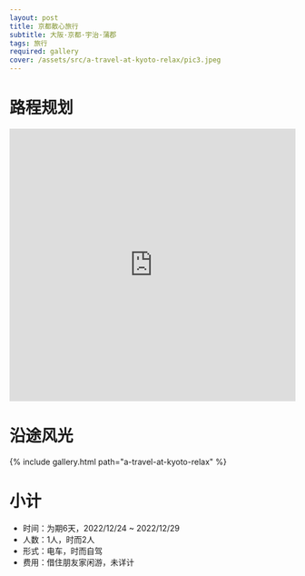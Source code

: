 ```yaml
---
layout: post
title: 京都散心旅行
subtitle: 大阪·京都·宇治·蒲郡
tags: 旅行
required: gallery
cover: /assets/src/a-travel-at-kyoto-relax/pic3.jpeg
---
```


# 路程规划

<iframe src="https://www.google.com/maps/embed?pb=!1m14!1m12!1m3!1d107168.55694447603!2d135.749296222452!3d34.987999116200434!2m3!1f0!2f0!3f0!3m2!1i1024!2i768!4f13.1!5e0!3m2!1szh-CN!2sjp!4v1672406403061!5m2!1szh-CN!2sjp" width="100%" height="480" style="border:0;" loading="lazy"></iframe>

# 沿途风光

{% include gallery.html path="a-travel-at-kyoto-relax" %}

# 小计

- 时间：为期6天，2022/12/24 ~ 2022/12/29
- 人数：1人，时而2人
- 形式：电车，时而自驾
- 费用：借住朋友家闲游，未详计


